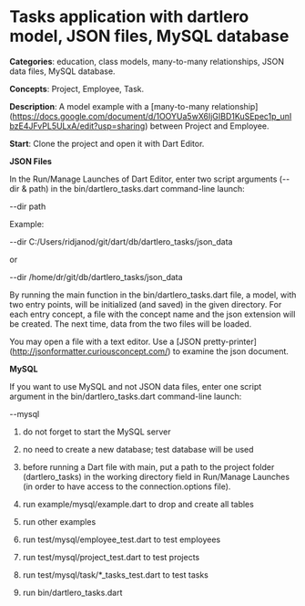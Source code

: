
# Tasks application with dartlero model, JSON files, MySQL database

**Categories**: education, class models, many-to-many relationships,
JSON data files, MySQL database.

**Concepts**: Project, Employee, Task.

**Description**:
A model example with a [many-to-many relationship]
(https://docs.google.com/document/d/1OOYUa5wX6IjGIBD1KuSEpec1p_unIbzE4JFvPL5ULxA/edit?usp=sharing)
between Project and Employee.

**Start**:
Clone the project and open it with Dart Editor.

**JSON Files**

In the Run/Manage Launches of Dart Editor, enter two script arguments
(--dir & path) in the bin/dartlero_tasks.dart command-line launch:

--dir path

Example:

--dir C:/Users/ridjanod/git/dart/db/dartlero_tasks/json_data

or

--dir /home/dr/git/db/dartlero_tasks/json_data

By running the main function in the bin/dartlero_tasks.dart file, a model,
with two entry points, will be initialized (and saved) in the given directory.
For each entry concept, a file with the concept name and the json extension
will be created. The next time, data from the two files will be loaded.

You may open a file with a text editor. Use a
[JSON pretty-printer] (http://jsonformatter.curiousconcept.com/)
to examine the json document.

**MySQL**

If you want to use MySQL and not JSON data files, 
enter one script argument in the bin/dartlero_tasks.dart command-line launch:

--mysql

1. do not forget to start the MySQL server
2. no need to create a new database; test database will be used
3. before running a Dart file with main, put a path to the project folder
   (dartlero_tasks) in the working directory field in Run/Manage Launches
   (in order to have access to the connection.options file).

4. run example/mysql/example.dart to drop and create all tables
5. run other examples

6. run test/mysql/employee_test.dart to test employees
7. run test/mysql/project_test.dart to test projects
8. run test/mysql/task/*_tasks_test.dart to test tasks

9. run bin/dartlero_tasks.dart







